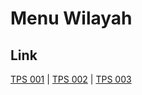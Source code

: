 # Menu Wilayah

## Link

[TPS 001](https://github.com/gigit-pemilu/pemilu-2024-75-gorontalo/tree/main/pilpres/hitung-suara/sub/75-gorontalo/sub/01-gorontalo/sub/24-dungaliyo/sub/2010-momala/sub/001-tps)
 | 
[TPS 002](https://github.com/gigit-pemilu/pemilu-2024-75-gorontalo/tree/main/pilpres/hitung-suara/sub/75-gorontalo/sub/01-gorontalo/sub/24-dungaliyo/sub/2010-momala/sub/002-tps)
 | 
[TPS 003](https://github.com/gigit-pemilu/pemilu-2024-75-gorontalo/tree/main/pilpres/hitung-suara/sub/75-gorontalo/sub/01-gorontalo/sub/24-dungaliyo/sub/2010-momala/sub/003-tps)

